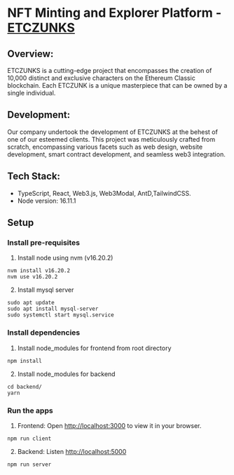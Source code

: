 # NFT Minting and Explorer Platform - [ETCZUNKS](https://www.etczunks.com/)

## Overview:
ETCZUNKS is a cutting-edge project that encompasses the creation of 10,000 distinct and exclusive characters on the Ethereum Classic blockchain. Each ETCZUNK is a unique masterpiece that can be owned by a single individual.

## Development:
Our company undertook the development of ETCZUNKS at the behest of one of our esteemed clients. This project was meticulously crafted from scratch, encompassing various facets such as web design, website development, smart contract development, and seamless web3 integration.

## Tech Stack:
- TypeScript, React, Web3.js, Web3Modal, AntD,TailwindCSS.
- Node version: 16.11.1

## Setup
### Install pre-requisites
1. Install node using nvm (v16.20.2)
```
nvm install v16.20.2
nvm use v16.20.2
```
2. Install mysql server
```
sudo apt update
sudo apt install mysql-server
sudo systemctl start mysql.service
```

### Install dependencies
1. Install node_modules for frontend from root directory
```
npm install
```
2. Install node_modules for backend
```
cd backend/
yarn
```
### Run the apps
1. Frontend: Open [http://localhost:3000](http://localhost:3000) to view it in your browser.
```
npm run client
```
2. Backend: Listen [http://localhost:5000](http://localhost:5000)
```
npm run server
```
